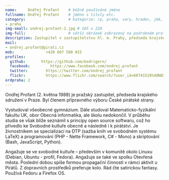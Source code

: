 ```yaml
---
name:     Ondřej Profant  	# běžně používáné jméno
fullname: Ondřej Profant  	# jméno s tituly etc.
category:                 	# kategorie: rp, praha, vary, hradec, jmk, senat
- praha
img-small: ondrej-profant-2.jpg # 165 x 220
img-full:                 	# větší obrázek zobrazený na podrobném profilu
description: Zastupitel v zastupitelstvu hl. m. Prahy, předseda krajského sdružení Pirátské strany v Praze             	# kratký popis, max 160 znaků
mail:
- ondrej.profant@pirati.cz
mob:			  +420 607 580 015
profiles:
  github:       https://github.com/kedrigern/
  facebook: 		https://www.facebook.com/ondrej.profant
  twitter: 		  https://twitter.com/ondrej_profant
  flickr:		  https://www.flickr.com/search/?user_id=68741528%40N03&sort=date-taken-desc&view_all=1&text=ond%C5%99ej%20profant
ordpraha: 2
---
```


Ondřej Profant (2. května 1988) je pražský zastupitel, předseda krajského sdružení v Praze. Byl členem přípravného výboru České pirátské strany.

Vystudoval všeobecné gymnázium. Dále studoval Matematicko-fyzikální fakultu UK, obor Obecná informatika, ale školu nedokončil. V průběhu studia se však blíže seznámil s principy open source softwaru, což ho přivedlo ke Svobodné kultuře obecně a následně i k pirátství. Je živnostníkem se specializací na DTP (sazba knih ve svobodném systému LaTeX) a programování (PHP - Nette Framework, C# - Mono) a skriptování (Bash, JavaScript, Python).

Angažuje se ve svobodné kultuře – především v komunitě okolo Linuxu (Debian, Ubuntu - profil, Fedora). Angažuje se také ve spolku Otevřená města. Poslední dobou spíše formou propagační činnosti v rámci aktivit u Pirátů. Z dopravních prostředků preferuje kolo. Rád čte satirickou fantasy. Používá Fedoru a Firefox OS.
